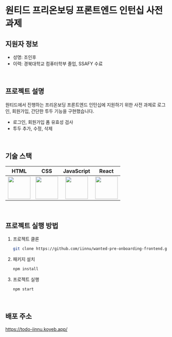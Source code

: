 # 원티드 프리온보딩 프론트엔드 인턴십 사전 과제

## 지원자 정보

- 성명: 조인후
- 이력: 경북대학교 컴퓨터학부 졸업, SSAFY 수료

<br />

## 프로젝트 설명

원티드에서 진행하는 프리온보딩 프론트엔드 인턴십에 지원하기 위한 사전 과제로 로그인, 회원가입, 간단한 투두 기능을 구현했습니다.

- 로그인, 회원가입 폼 유효성 검사
- 투두 추가, 수정, 삭제

<br />

## 기술 스택

|                                                               HTML                                                                |                                                                CSS                                                                |                                                            JavaScript                                                             |                                                               React                                                               |
| :-------------------------------------------------------------------------------------------------------------------------------: | :-------------------------------------------------------------------------------------------------------------------------------: | :-------------------------------------------------------------------------------------------------------------------------------: | :-------------------------------------------------------------------------------------------------------------------------------: |
| <img src="https://user-images.githubusercontent.com/57346428/201485466-acdca075-fda0-4270-a624-13f65b68eb73.svg" height="70px" /> | <img src="https://user-images.githubusercontent.com/57346428/201485464-d9acf4e1-bc99-4c53-9ee1-e0ea5208151f.svg" height="70px" /> | <img src="https://user-images.githubusercontent.com/57346428/201485471-b2af26e8-a01f-4fca-99df-ba55197e7221.svg" height="70px" /> | <img src="https://user-images.githubusercontent.com/57346428/201485482-4271f58e-eff9-4210-a501-226c37fe63cd.svg" height="70px" /> |

<br />

## 프로젝트 실행 방법

1. 프로젝트 클론
   ```bash
   git clone https://github.com/iinnu/wanted-pre-onboarding-frontend.git
   ```
2. 패키지 설치
   ```bash
   npm install
   ```
3. 프로젝트 실행
   ```bash
   npm start
   ```

<br />

## 배포 주소

https://todo-iinnu.koyeb.app/
